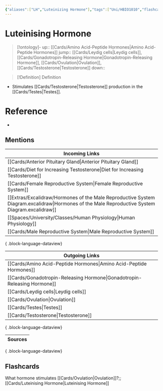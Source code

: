 ```yaml
---
{"aliases":["LH","Luteinizing Hormone"],"tags":["Uni/HBIO1010","flashcards/hbio1010","Uni/LFS112","flashcards/LFS112"],"dg-publish":true,"permalink":"/cards/luteinising-hormone/","dgPassFrontmatter":true}
---
```


# Luteinising Hormone

> [!ontology]-
> up:: [[Cards/Amino Acid-Peptide Hormones\|Amino Acid-Peptide Hormones]]
> jump:: [[Cards/Leydig cells\|Leydig cells]], [[Cards/Gonadotropin-Releasing Hormone\|Gonadotropin-Releasing Hormone]], [[Cards/Ovulation\|Ovulation]], [[Cards/Testosterone\|Testosterone]]
> down:: 

> [!Definition] Definition

- Stimulates [[Cards/Testosterone\|Testosterone]] production in the [[Cards/Testes\|Testes]].

# Reference

- 

## Mentions

| Incoming Links                                                                                                                                    |
| ------------------------------------------------------------------------------------------------------------------------------------------------- |
| [[Cards/Anterior Pituitary Gland\|Anterior Pituitary Gland]]                                                                                   |
| [[Cards/Diet for Increasing Testosterone\|Diet for Increasing Testosterone]]                                                                   |
| [[Cards/Female Reproductive System\|Female Reproductive System]]                                                                               |
| [[Extras/Excalidraw/Hormones of the Male Reproductive System Diagram.excalidraw\|Hormones of the Male Reproductive System Diagram.excalidraw]] |
| [[Spaces/University/Classes/Human Physiology\|Human Physiology]]                                                                               |
| [[Cards/Male Reproductive System\|Male Reproductive System]]                                                                                   |

{ .block-language-dataview}

| Outgoing Links                                                              |
| --------------------------------------------------------------------------- |
| [[Cards/Amino Acid-Peptide Hormones\|Amino Acid-Peptide Hormones]]       |
| [[Cards/Gonadotropin-Releasing Hormone\|Gonadotropin-Releasing Hormone]] |
| [[Cards/Leydig cells\|Leydig cells]]                                     |
| [[Cards/Ovulation\|Ovulation]]                                           |
| [[Cards/Testes\|Testes]]                                                 |
| [[Cards/Testosterone\|Testosterone]]                                     |

{ .block-language-dataview}

| Sources |
| ------- |

{ .block-language-dataview}

## Flashcards

What hormone stimulates [[Cards/Ovulation\|Ovulation]]?;;[[Cards/Luteinising Hormone\|Luteinising Hormone]]
<!--SR:!2023-08-20,4,210-->